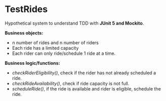 # TestRides
Hypothetical system to understand TDD with **JUnit 5 and Mockito**.

**Business objects:**
- n number of rides and n number of riders
- Each ride has a limited capacity
- Each rider can only ride/schedule 1 ride at a time.

**Business logic/functions:**
- *checkRiderEligibility()*, check if the rider has not already scheduled a ride.
- *checkRideAvailability()*, check if ride capacity is not full.
- *scheduleRide()*, if the ride is available and rider is eligible, schedule the ride.
  
